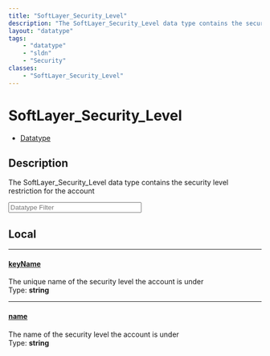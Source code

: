 ```yaml
---
title: "SoftLayer_Security_Level"
description: "The SoftLayer_Security_Level data type contains the security level restriction for the account"
layout: "datatype"
tags:
    - "datatype"
    - "sldn"
    - "Security"
classes:
    - "SoftLayer_Security_Level"
---
```


# SoftLayer_Security_Level
<div id='service-datatype'>
    <ul id='sldn-reference-tabs'>
        <li id='datatype'> <a href='/reference/datatypes/SoftLayer_Security_Level' >Datatype</a></li>
    </ul>
</div>

## Description 
The SoftLayer_Security_Level data type contains the security level restriction for the account 





<!-- Filer BEGIN -->
<div class="view-filters">
        <div class="clearfix">
            <div class="search-input-box">
                <input placeholder="Datatype Filter" onkeyup="titleSearch(inputId='prop-input', divId='properties', elementClass='prop-row')" 
                    type="text" id="prop-input" value="" size="30" maxlength="128" class="form-text">
            </div>
        </div>
</div>
<!-- Filer END -->

<div id="properties" class="content">
<div id="localProperties" class="prop-content" >

## Local
<div class="prop-row">

-----
[keyName]: #keyname
#### [keyName]
The unique name of the security level the account is under  
<span class="type-label">Type: </span>**string**


</div>
<div class="prop-row">

-----
[name]: #name
#### [name]
The name of the security level the account is under  
<span class="type-label">Type: </span>**string**


</div>
</div>
<!-- LOCAL PROPERTY END -->

</div>


